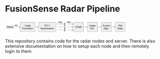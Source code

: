 # FusionSense Radar Pipeline

<img src="assets/img/block_diagram.png" width="400">

This repository contains code for the radar nodes and server. There is also extensive documentation on how to setup each node and then remotely login to them.